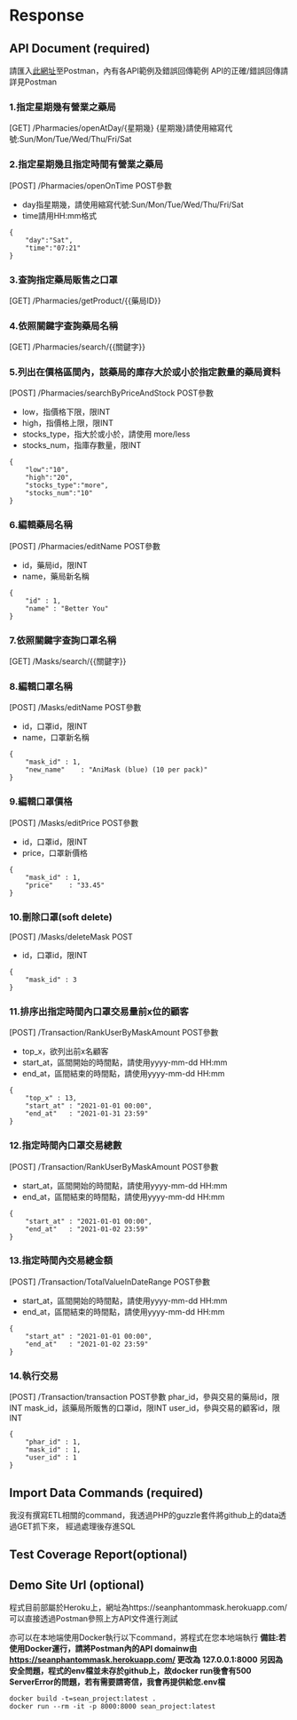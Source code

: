 # Response
## API Document (required)
  請匯入[此網址](https://www.postman.com/collections/7f66a5adf078c5d5879c)至Postman，內有各API範例及錯誤回傳範例
  API的正確/錯誤回傳請詳見Postman

  ### 1.指定星期幾有營業之藥局
  [GET] /Pharmacies/openAtDay/{星期幾}
  {星期幾}請使用縮寫代號:Sun/Mon/Tue/Wed/Thu/Fri/Sat

  ### 2.指定星期幾且指定時間有營業之藥局
  [POST] /Pharmacies/openOnTime
  POST參數
  -    day指星期幾，請使用縮寫代號:Sun/Mon/Tue/Wed/Thu/Fri/Sat
  -    time請用HH:mm格式
  ```
  {
      "day":"Sat",
      "time":"07:21"
  }
  ```

  ### 3.查詢指定藥局販售之口罩
  [GET] /Pharmacies/getProduct/{{藥局ID}}

  ### 4.依照關鍵字查詢藥局名稱
  [GET] /Pharmacies/search/{{關鍵字}}

  ### 5.列出在價格區間內，該藥局的庫存大於或小於指定數量的藥局資料
  [POST] /Pharmacies/searchByPriceAndStock
  POST參數
  -    low，指價格下限，限INT
  -    high，指價格上限，限INT
  -    stocks_type，指大於或小於，請使用 more/less
  -    stocks_num，指庫存數量，限INT
  ```
  {
      "low":"10",
      "high":"20",
      "stocks_type":"more",
      "stocks_num":"10" 
  }
  ```

  ### 6.編輯藥局名稱
  [POST] /Pharmacies/editName
  POST參數
  -    id，藥局id，限INT
  -    name，藥局新名稱
  ```
  {
      "id" : 1,
      "name" : "Better You"
  }
  ```

  ### 7.依照關鍵字查詢口罩名稱
  [GET] /Masks/search/{{關鍵字}}

  ### 8.編輯口罩名稱
  [POST] /Masks/editName
  POST參數
  -    id，口罩id，限INT
  -    name，口罩新名稱
  ```
  {
      "mask_id" : 1,
      "new_name"    : "AniMask (blue) (10 per pack)"
  }
  ```

  ### 9.編輯口罩價格
  [POST] /Masks/editPrice
  POST參數
  -    id，口罩id，限INT
  -    price，口罩新價格
  ```
  {
      "mask_id" : 1,
      "price"    : "33.45"
  }
  ```

  ### 10.刪除口罩(soft delete)
  [POST] /Masks/deleteMask
  POST
  -    id，口罩id，限INT
  ```
  {
      "mask_id" : 3
  }
  ```

  ### 11.排序出指定時間內口罩交易量前x位的顧客
  [POST] /Transaction/RankUserByMaskAmount
  POST參數
  -    top_x，欲列出前x名顧客
  -    start_at，區間開始的時間點，請使用yyyy-mm-dd HH:mm
  -    end_at，區間結束的時間點，請使用yyyy-mm-dd HH:mm
  ```
  {
      "top_x" : 13,
      "start_at" : "2021-01-01 00:00",
      "end_at"   : "2021-01-31 23:59"
  }
  ```

  ### 12.指定時間內口罩交易總數
  [POST] /Transaction/RankUserByMaskAmount
  POST參數
  -    start_at，區間開始的時間點，請使用yyyy-mm-dd HH:mm
  -    end_at，區間結束的時間點，請使用yyyy-mm-dd HH:mm
  ```
  {
      "start_at" : "2021-01-01 00:00",
      "end_at"   : "2021-01-02 23:59"
  }
  ```

  ### 13.指定時間內交易總金額
  [POST] /Transaction/TotalValueInDateRange
  POST參數
  -    start_at，區間開始的時間點，請使用yyyy-mm-dd HH:mm
  -    end_at，區間結束的時間點，請使用yyyy-mm-dd HH:mm
  ```
  {
      "start_at" : "2021-01-01 00:00",
      "end_at"   : "2021-01-02 23:59"
  }
  ```

  ### 14.執行交易
  [POST] /Transaction/transaction
  POST參數
  phar_id，參與交易的藥局id，限INT
  mask_id，該藥局所販售的口罩id，限INT
  user_id，參與交易的顧客id，限INT
  ```
  {
      "phar_id" : 1,
      "mask_id" : 1,
      "user_id" : 1
  }
  ```

## Import Data Commands (required)
我沒有撰寫ETL相關的command，我透過PHP的guzzle套件將github上的data透過GET抓下來，
經過處理後存進SQL

## Test Coverage Report(optional)
  
  
## Demo Site Url (optional)
  程式目前部屬於Heroku上，網址為https://seanphantommask.herokuapp.com/
  可以直接透過Postman參照上方API文件進行測試

  亦可以在本地端使用Docker執行以下command，將程式在您本地端執行
  **備註:若使用Docker運行，請將Postman內的API domainw由 https://seanphantommask.herokuapp.com/ 更改為 127.0.0.1:8000**
  **另因為安全問題，程式的env檔並未存於github上，故docker run後會有500 ServerError的問題，若有需要請寄信，我會再提供給您.env檔**
  ```
  docker build -t=sean_project:latest .
  docker run --rm -it -p 8000:8000 sean_project:latest
  ```
  

